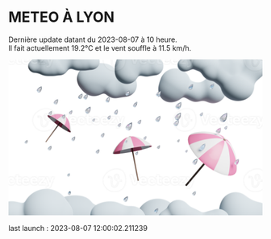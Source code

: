 # METEO À LYON

Dernière update datant du 2023-08-07 à 10 heure.  
Il fait actuellement 19.2°C et le vent souffle à 11.5 km/h.      

![](./.github/rain.png)

last launch : 2023-08-07 12:00:02.211239
